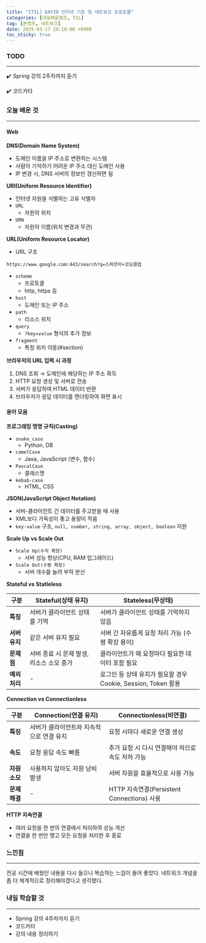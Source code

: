 ```yaml
---
title: "[TIL] DAY20 인터넷 기초 및 네트워크 프로토콜"
categories: [내일배움캠프, TIL]
tag: [본캠프, 네트워크]
date: 2025-03-17 20:10:00 +0900
toc_sticky: true
---
```

### TODO
***
✔️ Spring 강의 2주차까지 듣기

✔️ 코드카타

### 오늘 배운 것
***
#### Web
**DNS(Domain Name System)**
- 도메인 이름을 IP 주소로 변환하는 시스템
- 사람이 기억하기 어려운 IP 주소 대신 도메인 사용
- IP 변경 시, DNS 서버의 정보만 갱신하면 됨

**URI(Uniform Resource Identifier)**
- 인터넷 자원을 식별하는 고유 식별자
- `URL`
  - 자원의 위치
- `URN`
  - 자원의 이름(위치 변경과 무관)

**URL(Uniform Resource Locator)**
- URL 구조
```scheme:[//[user[:password]@]host[:port]][/path][?query][#fragment]
https://www.google.com:443/search?q=스파르타+코딩클럽
```
- `scheme`
  - 프로토콜
  - http, https 등
- `host`
  - 도메인 또는 IP 주소
- `path`
  - 리소스 위치
- `query`
  - `?key=value` 형식의 추가 정보
- `fragment`
  - 특정 위치 이동(#section)

**브라우저의 URL 입력 시 과정**
1. DNS 조회 → 도메인에 해당하는 IP 주소 획득
2. HTTP 요청 생성 및 서버로 전송
3. 서버가 응답하여 HTML 데이터 반환
4. 브라우저가 응답 데이터를 렌더링하여 화면 표시

#### 용어 모음
**프로그래밍 명명 규칙(Casting)**
- `snake_case`
  - Python, DB
- `camelCase`
  - Java, JavaScript (변수, 함수)
- `PascalCase`
  - 클래스명
- `kebab-case`
  - HTML, CSS

**JSON(JavaScript Object Notation)**
- 서버-클라이언트 간 데이터를 주고받을 때 사용
- XML보다 가독성이 좋고 용량이 작음
- `key-value` 구조, `null, number, string, array, object, boolean` 지원

**Scale Up vs Scale Out**
- `Scale Up(수직 확장)`
  - 서버 성능 향상(CPU, RAM 업그레이드)
- `Scale Out(수평 확장)`
  - 서버 개수를 늘려 부하 분산

**Stateful vs Statleless**

| 구분       | Stateful(상태 유지)                   | Stateless(무상태)                           |
|------------|--------------------------------------|-------------------------------------------|
| **특징**   | 서버가 클라이언트 상태를 기억        | 서버가 클라이언트 상태를 기억하지 않음     |
| **서버 유지** | 같은 서버 유지 필요                | 서버 간 자유롭게 요청 처리 가능 (수평 확장 용이) |
| **문제점**  | 서버 종료 시 문제 발생, 리소스 소모 증가 | 클라이언트가 매 요청마다 필요한 데이터 포함 필요 |
| **예외 처리** | -                                  | 로그인 등 상태 유지가 필요할 경우 Cookie, Session, Token 활용 |

**Connection vs Connectionless**

| 구분         | Connection(연결 유지)                 | Connectionless(비연결)                     |
|--------------|--------------------------------------|-------------------------------------------|
| **특징**     | 서버가 클라이언트와 지속적으로 연결 유지 | 요청 시마다 새로운 연결 생성            |
| **속도**     | 요청 응답 속도 빠름                    | 추가 요청 시 다시 연결해야 하므로 속도 저하 가능 |
| **자원 소모** | 사용하지 않아도 자원 낭비 발생         | 서버 자원을 효율적으로 사용 가능         |
| **문제 해결** | -                                    | HTTP 지속연결(Persistent Connections) 사용 |

**HTTP 지속연결**
- 여러 요청을 한 번의 연결에서 처리하여 성능 개선
- 연결을 한 번만 맺고 모든 요청을 처리한 후 종료

### 느낀점
***
전공 시간에 배웠던 내용을 다시 들으니 복습하는 느낌이 들어 좋았다. 네트워크 개념을 좀 더 체계적으로 정리해야겠다고 생각했다.

### 내일 학습할 것
***
- Spring 강의 4주차까지 듣기
- 코드카타
- 강의 내용 정리하기

